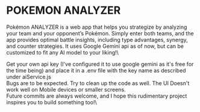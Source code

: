 # POKEMON ANALYZER

Pokémon ANALYZER is a web app that helps you strategize by analyzing your team and your opponent’s Pokémon. Simply enter both teams, and the app provides optimal battle insights, including type advantages, synergy, and counter strategies. It uses Google Gemini api as of now, but can be customized to fit any AI model to your liking!\

Get your own api key (I've configured it to use google gemini as it's free for the time being) and place it in a .env file with the key name as described under aiService.js\
Bugs are to be expected. Try to clean up the code as well. The UI Doesn't work well on Mobile devices or smaller screens.\
Future commits are always welcome, and I hope this rudimentary project inspires you to build something too!\
